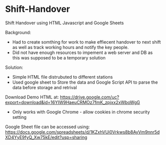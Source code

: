# Shift-Handover
Shift Handover using HTML Javascript and Google Sheets

Background:
- Had to create somthing for work to make effiecent handover to next shift as well as track working hours and notify the key people.
- Did not have enough resources to impement a web server and DB as this was supposed to be a temporary solution

Solution:
- Simple HTML file distrubuted to different stations
- Used google sheet to Store the data and Google Script API to parse the data before storage and retrival 

Download Demo HTML at:
https://drive.google.com/uc?export=download&id=16YIW9HaeuCRMOz7fmK_zpjxx2xWboWgG
- Only works with Google Chrome - allow cookies in chrome security setting 

Google Sheet file can be accessed using:
https://docs.google.com/spreadsheets/d/1KZxhVUi0Vrkws8b8AyVm9nnr5dXD4YyE9fyQ_Xw75kE/edit?usp=sharing
